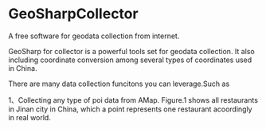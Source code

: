 # GeoSharpCollector
A free software for geodata collection from internet.


GeoSharp for collector is a powerful tools set for geodata collection. It also including coordinate conversion among several types of coordinates used in China. 

There are many data collection funcitons you can leverage.Such as

1、Collecting any type of poi data from AMap. Figure.1 shows all restaurants in Jinan city in China, which a point represents one restaurant acoordingly in real world.

